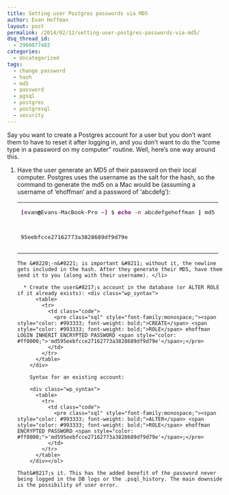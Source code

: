 ```yaml
---
title: Setting user Postgres passwords via MD5
author: Evan Hoffman
layout: post
permalink: /2014/02/12/setting-user-postgres-passwords-via-md5/
dsq_thread_id:
  - 2960077483
categories:
  - Uncategorized
tags:
  - change password
  - hash
  - md5
  - password
  - pgsql
  - postgres
  - postgresql
  - security
---
```

Say you want to create a Postgres account for a user but you don&#8217;t want them to have to reset it after logging in, and you don&#8217;t want to do the &#8220;come type in a password on my computer&#8221; routine. Well, here&#8217;s one way around this. 

  1. Have the user generate an MD5 of their password on their local computer. Postgres uses the username as the salt for the hash, so the command to generate the md5 on a Mac would be (assuming a username of &#8216;ehoffman&#8217; and a password of &#8216;abcdefg&#8217;): <div class="wp_syntax">
      <table>
        <tr>
          <td class="code">
            <pre class="bash" style="font-family:monospace;"><span style="color: #7a0874; font-weight: bold;">&#91;</span>evan<span style="color: #000000; font-weight: bold;">@</span>Evans-MacBook-Pro ~<span style="color: #7a0874; font-weight: bold;">&#93;</span> $ <span style="color: #7a0874; font-weight: bold;">echo</span> <span style="color: #660033;">-n</span> abcdefgehoffman <span style="color: #000000; font-weight: bold;">|</span> md5
95eebfcce27162773a3828689df9d79e</pre>
          </td>
        </tr>
      </table>
    </div>
    
    The &#8220;-n&#8221; is important &#8211; without it, the newline gets included in the hash. After they generate their MD5, have them send it to you (along with their username). </li> 
    
      * Create the user&#8217;s account in the database (or ALTER ROLE if it already exists): <div class="wp_syntax">
          <table>
            <tr>
              <td class="code">
                <pre class="sql" style="font-family:monospace;"><span style="color: #993333; font-weight: bold;">CREATE</span> <span style="color: #993333; font-weight: bold;">ROLE</span> ehoffman LOGIN INHERIT ENCRYPTED PASSWORD <span style="color: #ff0000;">'md595eebfcce27162773a3828689df9d79e'</span>;</pre>
              </td>
            </tr>
          </table>
        </div>
        
        Syntax for an existing account:
        
        <div class="wp_syntax">
          <table>
            <tr>
              <td class="code">
                <pre class="sql" style="font-family:monospace;"><span style="color: #993333; font-weight: bold;">ALTER</span> <span style="color: #993333; font-weight: bold;">ROLE</span> ehoffman ENCRYPTED PASSWORD <span style="color: #ff0000;">'md595eebfcce27162773a3828689df9d79e'</span>;</pre>
              </td>
            </tr>
          </table>
        </div></ol> 
    
    That&#8217;s it. This has the added benefit of the password never being logged in the DB logs or the .psql_history. The main downside is the possibility of user error.